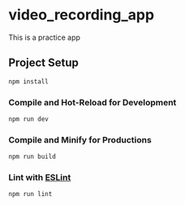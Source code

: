 # video_recording_app

This is a practice app


## Project Setup

```sh
npm install
```

### Compile and Hot-Reload for Development

```sh
npm run dev
```

### Compile and Minify for Productions

```sh
npm run build
```

### Lint with [ESLint](https://eslint.org/)

```sh
npm run lint
```
